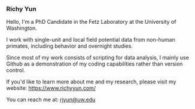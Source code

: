 ### Richy Yun

Hello, I'm a PhD Candidate in the Fetz Laboratory at the University of Washington. 

I work with single-unit and local field potential data from non-human primates, including behavior and overnight studies.

Since most of my work consists of scripting for data analysis, I mainly use Github as a demonstration of my coding capabilities rather than version control.  

If you'd like to learn more about me and my research, please visit my website: https://www.richyyun.com/

You can reach me at: rjyun@uw.edu

